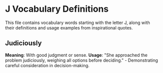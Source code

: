# J Vocabulary Definitions

This file contains vocabulary words starting with the letter J, along with their definitions and usage examples from inspirational quotes.

<!-- Add vocabulary words here following the format:
## WordName

**Meaning**: Clear, concise definition of the word.
**Usage**: "Quote or example sentence." - Explanation of the usage context.
-->

## Judiciously

**Meaning**: With good judgment or sense.
**Usage**: "She approached the problem judiciously, weighing all options before deciding." - Demonstrating careful consideration in decision-making.

